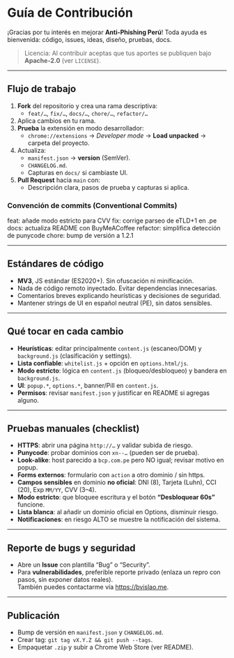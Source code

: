 # Guía de Contribución

¡Gracias por tu interés en mejorar **Anti-Phishing Perú**! Toda ayuda es bienvenida: código, issues, ideas, diseño, pruebas, docs.

> Licencia: Al contribuir aceptas que tus aportes se publiquen bajo **Apache-2.0** (ver `LICENSE`).

---

## Flujo de trabajo

1. **Fork** del repositorio y crea una rama descriptiva:
   - `feat/…`, `fix/…`, `docs/…`, `chore/…`, `refactor/…`
2. Aplica cambios en tu rama.
3. **Prueba** la extensión en modo desarrollador:
   - `chrome://extensions` → _Developer mode_ → **Load unpacked** → carpeta del proyecto.
4. Actualiza:
   - `manifest.json` → **version** (SemVer).
   - `CHANGELOG.md`.
   - Capturas en `docs/` si cambiaste UI.
5. **Pull Request** hacia `main` con:
   - Descripción clara, pasos de prueba y capturas si aplica.

### Convención de commits (Conventional Commits)

feat: añade modo estricto para CVV
fix: corrige parseo de eTLD+1 en .pe
docs: actualiza README con BuyMeACoffee
refactor: simplifica detección de punycode
chore: bump de versión a 1.2.1

---

## Estándares de código

- **MV3**, JS estándar (ES2020+). Sin ofuscación ni minificación.
- Nada de código remoto inyectado. Evitar dependencias innecesarias.
- Comentarios breves explicando heurísticas y decisiones de seguridad.
- Mantener strings de UI en español neutral (PE), sin datos sensibles.

---

## Qué tocar en cada cambio

- **Heurísticas**: editar principalmente `content.js` (escaneo/DOM) y `background.js` (clasificación y settings).
- **Lista confiable**: `whitelist.js` + opción en `options.html/js`.
- **Modo estricto**: lógica en `content.js` (bloqueo/desbloqueo) y bandera en `background.js`.
- **UI**: `popup.*`, `options.*`, banner/Pill en `content.js`.
- **Permisos**: revisar `manifest.json` y justificar en README si agregas alguno.

---

## Pruebas manuales (checklist)

- **HTTPS**: abrir una página `http://…` y validar subida de riesgo.
- **Punycode**: probar dominios con `xn--…` (pueden ser de prueba).
- **Look-alike**: host parecido a `bcp.com.pe` pero NO igual; revisar motivo en popup.
- **Forms externos**: formulario con `action` a otro dominio / sin https.
- **Campos sensibles** en dominio **no oficial**: DNI (8), Tarjeta (Luhn), CCI (20), Exp `MM/YY`, CVV (3–4).
- **Modo estricto**: que bloquee escritura y el botón **“Desbloquear 60s”** funcione.
- **Lista blanca**: al añadir un dominio oficial en Options, disminuir riesgo.
- **Notificaciones**: en riesgo ALTO se muestre la notificación del sistema.

---

## Reporte de bugs y seguridad

- Abre un **Issue** con plantilla “Bug” o “Security”.
- Para **vulnerabilidades**, preferible reporte privado (enlaza un repro con pasos, sin exponer datos reales).  
  También puedes contactarme vía <https://bvislao.me>.

---

## Publicación

- Bump de versión en `manifest.json` y `CHANGELOG.md`.
- Crear tag: `git tag vX.Y.Z && git push --tags`.
- Empaquetar `.zip` y subir a Chrome Web Store (ver README).
